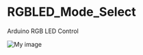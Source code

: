 RGBLED_Mode_Select
==================

Arduino RGB LED Control

![My image](http://julian-labuschagne.github.io/RGBLED_Mode_Select/images/circuit/RGB_LED_Mode_Select_bb.png)
